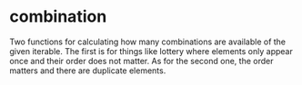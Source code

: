 # combination
Two functions for calculating how many combinations are available of the given iterable. The first is for things like lottery where elements only appear once and their order does not matter. As for the second one, the order matters and there are duplicate elements.

